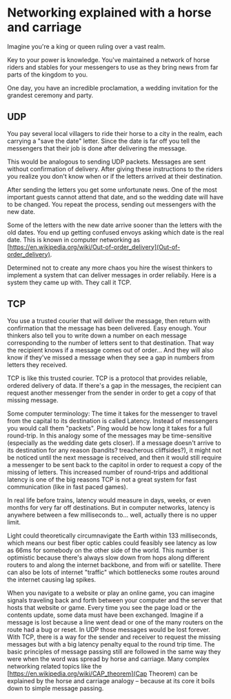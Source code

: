 # Networking explained with a horse and carriage

Imagine you're a king or queen ruling over a vast realm.

Key to your power is knowledge. You've maintained a network of horse riders and stables for your messengers to use as they bring news from far parts of the kingdom to you. 

One day, you have an incredible proclamation, a wedding invitation for the grandest ceremony and party.

## UDP

You pay several local villagers to ride their horse to a city in the realm, each carrying a "save the date" letter. Since the date is far off you tell the messengers that their job is done after delivering the message.

This would be analogous to sending UDP packets. Messages are sent without confirmation of delivery. After giving these instructions to the riders you realize you don't know when or if the letters arrived at their destination. 

After sending the letters you get some unfortunate news. One of the most important guests cannot attend that date, and so the wedding date will have to be changed. You repeat the process, sending out messengers with the new date. 

Some of the letters with the new date arrive sooner than the letters with the old dates. You end up getting confused envoys asking which date is the real date. This is known in computer networking as [https://en.wikipedia.org/wiki/Out-of-order_delivery](Out-of-order_delivery). 

Determined not to create any more chaos you hire the wisest thinkers to implement a system that can deliver messages in order reliabily. Here is a system they came up with. They call it TCP.

## TCP

You use a trusted courier that will deliver the message, then return with confirmation that the message has been delivered. Easy enough. Your thinkers also tell you to write down a number on each message corresponding to the number of letters sent to that destination. That way the recipient knows if a message comes out of order... And they will also know if they've missed a message when they see a gap in numbers from letters they received.

TCP is like this trusted courier. TCP is a protocol that provides reliable, ordered delivery of data. If there's a gap in the messages, the recipient can request another messenger from the sender in order to get a copy of that missing message.

Some computer terminology: The time it takes for the messenger to travel from the capital to its destination is called Latency. Instead of messengers you would call them "packets". Ping would be how long it takes for a full round-trip. In this analogy some of the messages may be time-sensitive (especially as the wedding date gets closer). If a message doesn't arrive to its destination for any reason (bandits? treacherous cliffsides?), it might not be noticed until the next message is received, and then it would still require a messenger to be sent back to the capitol in order to request a copy of the missing of letters. This increased number of round-trips and additional latency is one of the big reasons TCP is not a great system for fast communication (like in fast paced games).

In real life before trains, latency would measure in days, weeks, or even months for very far off destinations. But in computer networks, latency is anywhere between a few milliseconds to... well, actually there is no upper limit. 

Light could theoretically circumnavigate the Earth within 133 milliseconds, which means our best fiber optic cables could feasibly see latency as low as 66ms for somebody on the other side of the world. This number is optimistic because there's always slow down from hops along different routers to and along the internet backbone, and from wifi or satellite. There can also be lots of internet "traffic" which bottlenecks some routes around the internet causing lag spikes.

When you navigate to a website or play an online game, you can imagine signals traveling back and forth between your computer and the server that hosts that website or game. Every time you see the page load or the contents update, some data must have been exchanged. Imagine if a message is lost because a line went dead or one of the many routers on the route had a bug or reset. In UDP those messages would be lost forever. With TCP, there is a way for the sender and receiver to request the missing messages but with a big latency penalty equal to the round trip time. The basic principles of message passing still are followed in the same way they were when the word was spread by horse and carriage. Many complex networking related topics like the [https://en.wikipedia.org/wiki/CAP_theorem](Cap Theorem) can be explained by the horse and carriage analogy – because at its core it boils down to simple message passing.
